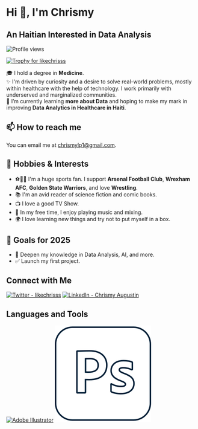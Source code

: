 # Hi 👋, I'm Chrismy

## An Haitian Interested in Data Analysis

![Profile views](https://komarev.com/ghpvc/?username=likechrisss&label=Profile%20views&color=0e75b6&style=flat)

[![Trophy for likechrisss](https://github-profile-trophy.vercel.app/?username=likechrisss)](https://github.com/ryo-ma/github-profile-trophy)

🎓 I hold a degree in **Medicine**.  
✨ I'm driven by curiosity and a desire to solve real-world problems, mostly
within healthcare with the help of technology. I work primarily with underserved
and marginalized communities.  
🌱 I’m currently learning **more about Data** and hoping to make my mark in
improving **Data Analytics in Healthcare in Haiti**.

## 📫 How to reach me

You can email me at [chrismylp1@gmail.com](mailto:chrismylp1@gmail.com).

## 🎨 Hobbies & Interests

- ⚽🏀🤼 I'm a huge sports fan. I support **Arsenal Football Club**,
  **Wrexham AFC**, **Golden State Warriors**, and love **Wrestling**.
- 📚 I'm an avid reader of science fiction and comic books.
- 📺 I love a good TV Show.
- 🎵 In my free time, I enjoy playing music and mixing.
- 🌍 I love learning new things and try not to put myself in a box.

## 🚀 Goals for 2025

- 🌟 Deepen my knowledge in Data Analysis, AI, and more.
- ✅ Launch my first project.

## Connect with Me

[![Twitter - likechrisss](https://raw.githubusercontent.com/rahuldkjain/github-profile-readme-generator/master/src/images/icons/Social/twitter.svg)](https://twitter.com/likechrisss)
[![LinkedIn - Chrismy Augustin](https://raw.githubusercontent.com/rahuldkjain/github-profile-readme-generator/master/src/images/icons/Social/linked-in-alt.svg)](https://linkedin.com/in/chrismy%20augustin)

## Languages and Tools

[![Adobe Illustrator](https://www.vectorlogo.zone/logos/adobe_illustrator/adobe_illustrator-icon.svg)](https://www.adobe.com/in/products/illustrator.html)
[![Adobe Photoshop](https://raw.githubusercontent.com/devicons/devicon/master/icons/photoshop/photoshop-line.svg)](https://www.photoshop.com/en)
